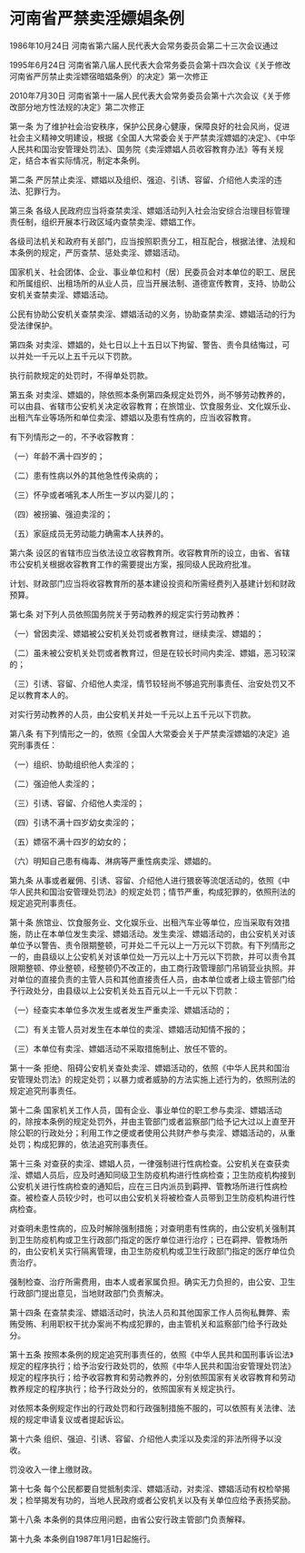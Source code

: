 # 河南省严禁卖淫嫖娼条例

1986年10月24日 河南省第六届人民代表大会常务委员会第二十三次会议通过

1995年6月24日 河南省第八届人民代表大会常务委员会第十四次会议《关于修改河南省严厉禁止卖淫嫖宿暗娼条例〉的决定》第一次修正

2010年7月30日 河南省第十一届人民代表大会常务委员会第十六次会议《关于修改部分地方性法规的决定》第二次修正



第一条 为了维护社会治安秩序，保护公民身心健康，保障良好的社会风尚，促进社会主义精神文明建设，根据《全国人大常委会关于严禁卖淫嫖娼的决定》、《中华人民共和国治安管理处罚法》、国务院《卖淫嫖娼人员收容教育办法》等有关规定，结合本省实际情况，制定本条例。

第二条 严厉禁止卖淫、嫖娼以及组织、强迫、引诱、容留、介绍他人卖淫的违法、犯罪行为。

第三条 各级人民政府应当将查禁卖淫、嫖娼活动列入社会治安综合治理目标管理责任制，组织开展本行政区域内查禁卖淫、嫖娼工作。

各级司法机关和政府有关部门，应当按照职责分工，相互配合，根据法律、法规和本条例的规定，严厉查禁、惩处卖淫、嫖娼活动。

国家机关、社会团体、企业、事业单位和村（居）民委员会对本单位的职工、居民和所属组织、出租场所的从业人员，应当开展法制、道德宣传教育，支持、协助公安机关查禁卖淫、嫖娼活动。

公民有协助公安机关查禁卖淫、嫖娼活动的义务，协助查禁卖淫、嫖娼活动的行为受法律保护。

第四条 对卖淫、嫖娼的，处七日以上十五日以下拘留、警告、责令具结悔过，可以并处一千元以上五千元以下罚款。

执行前款规定的处罚时，不得单处罚款。

第五条 对卖淫、嫖娼的，除依照本条例第四条规定处罚外，尚不够劳动教养的，可以由县、省辖市公安机关决定收容教育；在旅馆业、饮食服务业、文化娱乐业、出租汽车业等场所和单位卖淫、嫖娼以及患有性病的，应当收容教育。

有下列情形之一的，不予收容教育：

（一）年龄不满十四岁的；

（二）患有性病以外的其他急性传染病的；

（三）怀孕或者哺乳本人所生一岁以内婴儿的；

（四）被拐骗、强迫卖淫的；

（五）家庭成员无劳动能力确需本人扶养的。

第六条 设区的省辖市应当依法设立收容教育所。收容教育所的设立，由省、省辖市公安机关根据收容教育工作的需要提出方案，报同级人民政府批准。

计划、财政部门应当将收容教育所的基本建设投资和所需经费列入基建计划和财政预算。

第七条 对下列人员依照国务院关于劳动教养的规定实行劳动教养：

（一）曾因卖淫、嫖娼被公安机关处罚或者教育过，继续卖淫、嫖娼的；

（二）虽未被公安机关处罚或者教育过，但是在较长时间内卖淫、嫖娼，恶习较深的；

（三）引诱、容留、介绍他人卖淫，情节较轻尚不够追究刑事责任、治安处罚又不足以教育本人的。

对实行劳动教养的人员，由公安机关并处一千元以上五千元以下罚款。

第八条 有下列情形之一的，依照《全国人大常委会关于严禁卖淫嫖娼的决定》追究刑事责任：

（一）组织、协助组织他人卖淫的；

（二）强迫他人卖淫的；

（三）引诱、容留、介绍他人卖淫的；

（四）引诱不满十四岁幼女卖淫的；

（五）嫖宿不满十四岁的幼女的；

（六）明知自己患有梅毒、淋病等严重性病卖淫、嫖娼的。

第九条 从事或者雇佣、引诱、容留、介绍他人进行猥亵等流氓活动的，依照《中华人民共和国治安管理处罚法》的规定处罚；情节严重，构成犯罪的，依照刑法的规定追究刑事责任。

第十条 旅馆业、饮食服务业、文化娱乐业、出租汽车业等单位，应当采取有效措施，防止在本单位发生卖淫、嫖娼活动。发生卖淫、嫖娼活动的，由公安机关对该单位予以警告、责令限期整顿，可并处二千元以上一万元以下罚款。有下列情形之一的，由县级以上公安机关对该单位处一万元以上十万元以下罚款，并可以责令其限期整顿、停业整顿，经整顿仍不改正的，由工商行政管理部门吊销营业执照。并对单位的直接负责的主管人员和其他直接责任人员，由本单位或者上级主管部门给予行政处分，由县级以上公安机关处五百元以上一千元以下罚款：

（一）经查实本单位多次发生或者发生严重卖淫、嫖娼活动的；

（二）有关主管人员对发生在本单位的卖淫、嫖娼活动知情不报的；

（三）本单位有卖淫、嫖娼活动不采取措施制止、放任不管的。

第十一条 拒绝、阻碍公安机关查处卖淫、嫖娼活动的，依照《中华人民共和国治安管理处罚法》的规定处罚；以暴力或者威胁的方法实施上述行为的，依照刑法的规定追究刑事责任。

第十二条 国家机关工作人员，国有企业、事业单位的职工参与卖淫、嫖娼活动的，除按本条例的规定处罚外，并由主管部门或者监察部门给予记大过以上直至开除公职的行政处分；利用工作之便或者使用公共财产参与卖淫、嫖娼活动的，从重处罚；构成犯罪的，依法追究刑事责任。

第十三条 对查获的卖淫、嫖娼人员，一律强制进行性病检查。公安机关在查获卖淫、嫖娼人员后，应及时通知同级卫生防疫机构进行性病检查；卫生防疫机构接到公安机关进行性病检查的通知后，应在三日内派员到羁押、管教场所进行性病检查。被检查人员较少时，也可以由公安机关将被检查人员带到卫生防疫机构进行性病检查。

对查明未患性病的，应及时解除强制措施；对查明患有性病的，由公安机关强制其到卫生防疫机构或卫生行政部门指定的医疗单位进行治疗；已在羁押、管教场所的，由公安机关实行隔离管理，由卫生防疫机构或卫生行政部门指定的医疗单位负责治疗。

强制检查、治疗所需费用，由本人或者家属负担。确实无力负担的，由公安、卫生行政部门提出意见，当地财政部门负责解决。

第十四条 在查禁卖淫、嫖娼活动时，执法人员和其他国家工作人员徇私舞弊、索贿受贿、利用职权干扰办案尚不构成犯罪的，由主管机关和监察部门给予行政处分。

第十五条 按照本条例的规定追究刑事责任的，依照《中华人民共和国刑事诉讼法》规定的程序执行；给予治安行政处罚的，依照《中华人民共和国治安管理处罚法》规定的程序执行；给予收容教育和劳动教养的，分别依照国家有关收容教育和劳动教养规定的程序执行；给予行政处分的，依照国家有关规定执行。

对依照本条例规定作出的行政处罚和行政强制措施不服的，可以依照有关法律、法规的规定申请复议或者提起诉讼。

第十六条 组织、强迫、引诱、容留、介绍他人卖淫以及卖淫的非法所得予以没收。

罚没收入一律上缴财政。

第十七条 每个公民都要自觉抵制卖淫、嫖娼活动，对卖淫、嫖娼活动有权检举揭发；检举揭发有功的，当地人民政府或者公安机关以及有关单位应给予表扬奖励。

第十八条 本条例的具体应用问题，由省公安行政主管部门负责解释。

第十九条 本条例自1987年1月1日起施行。
